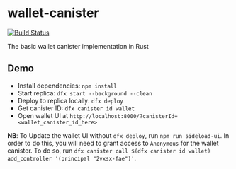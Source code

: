 # wallet-canister

[![Build Status](https://github.com/dfinity-lab/wallet-canister/workflows/build/badge.svg)](https://github.com/dfinity-lab/wallet-canister/actions?query=workflow%3Abuild)

The basic wallet canister implementation in Rust


## Demo

- Install dependencies: `npm install`
- Start replica: `dfx start --background --clean`
- Deploy to replica locally: `dfx deploy`
- Get canister ID: `dfx canister id wallet`
- Open wallet UI at `http://localhost:8000/?canisterId=<wallet_canister_id_here>`


**NB**: To Update the wallet UI without `dfx deploy`, run `npm run sideload-ui`. In order to do this, you will need to grant access to `Anonymous` for the wallet canister. To do so, run `dfx canister call $(dfx canister id wallet) add_controller '(principal "2vxsx-fae")'`.
